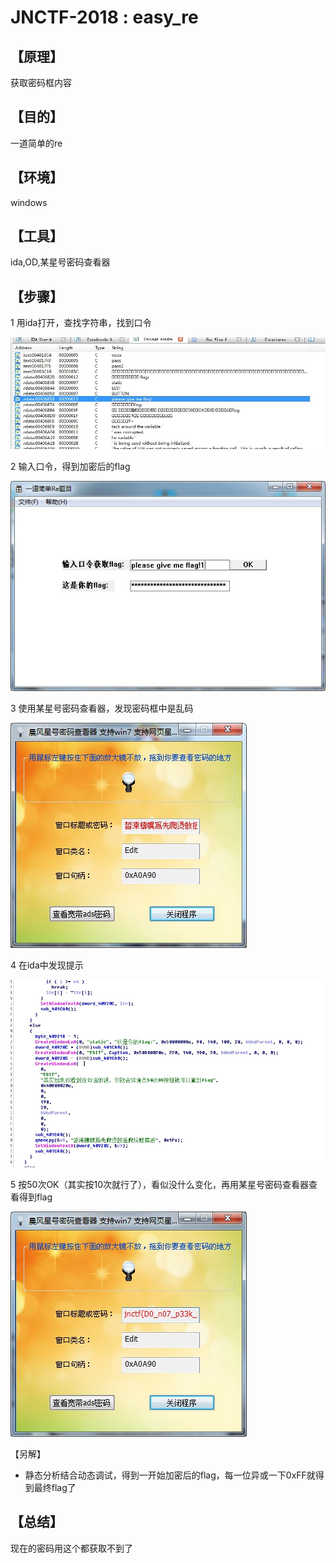 # JNCTF-2018 : easy_re

## **【原理】**

获取密码框内容

## **【目的】**

一道简单的re

## **【环境】**

windows

## **【工具】**

ida,OD,某星号密码查看器

## **【步骤】**

1 用ida打开，查找字符串，找到口令

![](pic/1.jpg)

2 输入口令，得到加密后的flag

![](pic/2.jpg)

3 使用某星号密码查看器，发现密码框中是乱码

![](pic/3.jpg)

4 在ida中发现提示

![](pic/4.jpg)

5 按50次OK（其实按10次就行了），看似没什么变化，再用某星号密码查看器查看得到flag

![](pic/5.jpg)

【另解】

- 静态分析结合动态调试，得到一开始加密后的flag，每一位异或一下0xFF就得到最终flag了

## **【总结】**

现在的密码用这个都获取不到了

